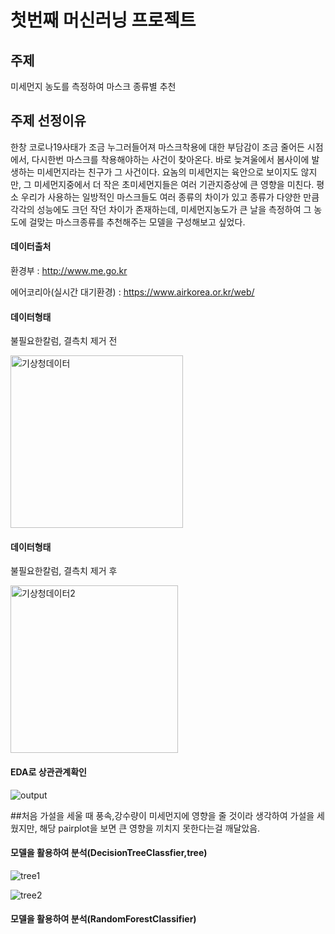 # 첫번째 머신러닝 프로젝트
## 주제
미세먼지 농도를 측정하여 마스크 종류별 추천

## 주제 선정이유
한창 코로나19사태가 조금 누그러들어져 마스크착용에 대한 부담감이 조금 줄어든 시점에서, 
다시한번 마스크를 착용해야하는 사건이 찾아온다.
바로 늦겨울에서 봄사이에 발생하는 미세먼지라는 친구가 그 사건이다.
요놈의 미세먼지는 육안으로 보이지도 않지만, 그 미세먼지중에서 더 작은 초미세먼지들은
여러 기관지증상에 큰 영향을 미친다. 
평소 우리가 사용하는 일방적인 마스크들도 여러 종류의 차이가 있고
종류가 다양한 만큼 각각의 성능에도 크던 작던 차이가 존재하는데, 
미세먼지농도가 큰 날을 측정하여 그 농도에 걸맞는 마스크종류를 추천해주는 모델을 구성해보고 싶었다.

#### 데이터출처
환경부 : http://www.me.go.kr

에어코리아(실시간 대기환경) : https://www.airkorea.or.kr/web/

#### 데이터형태
불필요한칼럼, 결측치 제거 전

<img width="276" alt="기상청데이터" src="https://user-images.githubusercontent.com/98293871/177761376-90f8991a-27c7-4381-9702-40cb82652dc7.png">




#### 데이터형태
불필요한칼럼, 결측치 제거 후

<img width="268" alt="기상청데이터2" src="https://user-images.githubusercontent.com/98293871/177761752-7528074c-f7c3-41b5-990e-8973bd65e906.png">




#### EDA로 상관관계확인
![output](https://user-images.githubusercontent.com/98293871/177899970-ce285c47-b69b-4ae8-bae3-d216a63d80bf.png)


##처음 가설을 세울 때 풍속,강수량이 미세먼지에 영향을 줄 것이라 생각하여 가설을 세웠지만,
해당 pairplot을 보면 큰 영향을 끼치지 못한다는걸 깨달았음.



#### 모델을 활용하여 분석(DecisionTreeClassfier,tree)
![tree1](https://user-images.githubusercontent.com/98293871/177900387-1cec4102-c3b5-4d65-8780-1a670101737b.png)

![tree2](https://user-images.githubusercontent.com/98293871/177900393-7f3cfc5c-4906-4f0d-9596-6da10fdc2715.png)



#### 모델을 활용하여 분석(RandomForestClassifier)


